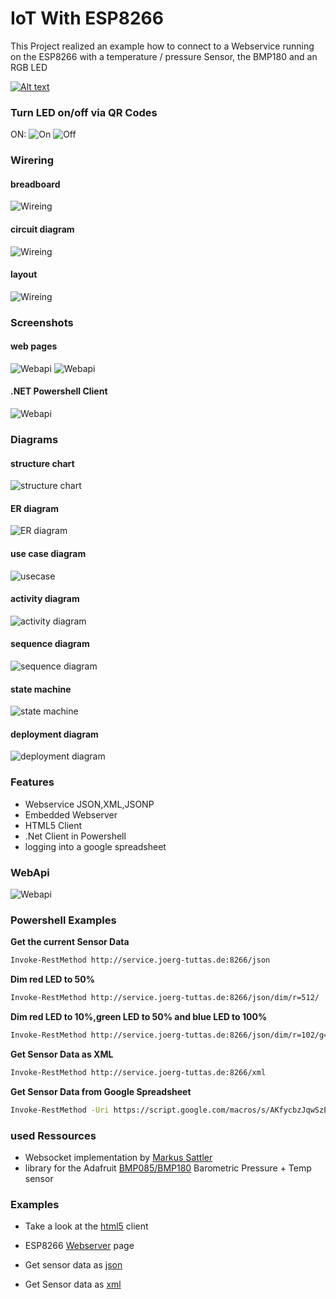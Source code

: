 # IoT With ESP8266
This Project realized an example how to connect to a Webservice running on the ESP8266 with a temperature / pressure Sensor, the BMP180 and an RGB LED

[![Alt text](https://img.youtube.com/vi/_6Ki8T2blc0/0.jpg)](https://www.youtube.com/watch?v=_6Ki8T2blc0)

### Turn LED on/off via QR Codes
ON: ![On](doc/on.png) ![Off](doc/off.png)

### Wirering
#### breadboard
![Wireing](doc/aufbau_Steckplatine.png)
#### circuit diagram
![Wireing](doc/aufbau_Schaltplan.png)
#### layout
![Wireing](doc/aufbau_Leiterplatte.png)

### Screenshots
#### web pages
![Webapi](doc/index_html.png)
![Webapi](doc/config_html.png)
#### .NET Powershell Client
![Webapi](doc/client.PNG)
### Diagrams
#### structure chart
![structure chart](doc/setup.png)
#### ER diagram
![ER diagram](doc/ER-Diagramm.png)
#### use case diagram
![usecase](doc/usecase.png)
#### activity diagram
![activity diagram](doc/activity.png)
#### sequence diagram
![sequence diagram](doc/sequenz.png)
#### state machine
![state machine](doc/zustand.png)
#### deployment diagram
![deployment diagram](doc/verteilung.png)
### Features
  - Webservice JSON,XML,JSONP
  - Embedded Webserver
  - HTML5 Client
  - .Net Client in Powershell
  - logging into a google spreadsheet

### WebApi
![Webapi](doc/requests.png)

### Powershell Examples

**Get the current Sensor Data**
```sh
Invoke-RestMethod http://service.joerg-tuttas.de:8266/json
```
**Dim red LED to 50%**
```sh
Invoke-RestMethod http://service.joerg-tuttas.de:8266/json/dim/r=512/
```
**Dim red LED to 10%,green LED to 50% and blue LED to 100%**
```sh
Invoke-RestMethod http://service.joerg-tuttas.de:8266/json/dim/r=102/g=512/b=1023/
```
**Get Sensor Data as XML**
```sh
Invoke-RestMethod http://service.joerg-tuttas.de:8266/xml
```
**Get Sensor Data from Google Spreadsheet**
```sh
Invoke-RestMethod -Uri https://script.google.com/macros/s/AKfycbzJqwSzEzhEhr9KIRHGrhXSypd-5MbWLsigN4BUvg-ivvq9GPsq/exec?mac=5c:cf:7f:d0:1f:21:
```

### used Ressources
- Websocket implementation by [Markus Sattler]
- library for the Adafruit [BMP085/BMP180] Barometric Pressure + Temp sensor

### Examples

- Take a look at the [html5] client
- ESP8266 [Webserver] page
- Get sensor data as [json]
- Get Sensor data as [xml]

   [html5]: <http://htmlpreview.github.io/?https://github.com/jtuttas/ESP8266/blob/final/public_html/index.html>
   [Webserver]: <http://service.joerg-tuttas.de:8266/index.html>
   [json]: <http://service.joerg-tuttas.de:8266/json>
   [xml]: <http://service.joerg-tuttas.de:8266/xml>
   [Markus Sattler]: <https://github.com/Links2004/arduinoWebSockets>
   [BMP085/BMP180]: <https://github.com/adafruit/Adafruit-BMP085-Library>
